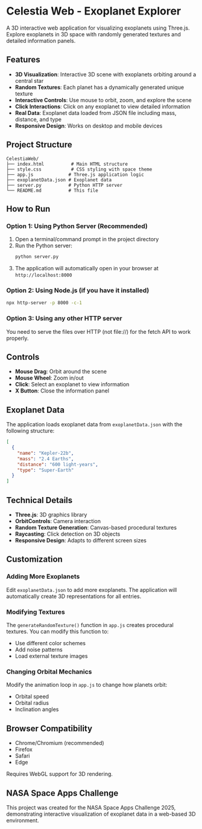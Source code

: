# Celestia Web - Exoplanet Explorer

A 3D interactive web application for visualizing exoplanets using Three.js. Explore exoplanets in 3D space with randomly generated textures and detailed information panels.

## Features

- **3D Visualization**: Interactive 3D scene with exoplanets orbiting around a central star
- **Random Textures**: Each planet has a dynamically generated unique texture
- **Interactive Controls**: Use mouse to orbit, zoom, and explore the scene
- **Click Interactions**: Click on any exoplanet to view detailed information
- **Real Data**: Exoplanet data loaded from JSON file including mass, distance, and type
- **Responsive Design**: Works on desktop and mobile devices

## Project Structure

```
CelestiaWeb/
├── index.html          # Main HTML structure
├── style.css           # CSS styling with space theme
├── app.js             # Three.js application logic
├── exoplanetData.json # Exoplanet data
├── server.py          # Python HTTP server
└── README.md          # This file
```

## How to Run

### Option 1: Using Python Server (Recommended)

1. Open a terminal/command prompt in the project directory
2. Run the Python server:
   ```bash
   python server.py
   ```
3. The application will automatically open in your browser at `http://localhost:8000`

### Option 2: Using Node.js (if you have it installed)

```bash
npx http-server -p 8000 -c-1
```

### Option 3: Using any other HTTP server

You need to serve the files over HTTP (not file://) for the fetch API to work properly.

## Controls

- **Mouse Drag**: Orbit around the scene
- **Mouse Wheel**: Zoom in/out
- **Click**: Select an exoplanet to view information
- **X Button**: Close the information panel

## Exoplanet Data

The application loads exoplanet data from `exoplanetData.json` with the following structure:

```json
[
  {
    "name": "Kepler-22b",
    "mass": "2.4 Earths",
    "distance": "600 light-years",
    "type": "Super-Earth"
  }
]
```

## Technical Details

- **Three.js**: 3D graphics library
- **OrbitControls**: Camera interaction
- **Random Texture Generation**: Canvas-based procedural textures
- **Raycasting**: Click detection on 3D objects
- **Responsive Design**: Adapts to different screen sizes

## Customization

### Adding More Exoplanets

Edit `exoplanetData.json` to add more exoplanets. The application will automatically create 3D representations for all entries.

### Modifying Textures

The `generateRandomTexture()` function in `app.js` creates procedural textures. You can modify this function to:
- Use different color schemes
- Add noise patterns
- Load external texture images

### Changing Orbital Mechanics

Modify the animation loop in `app.js` to change how planets orbit:
- Orbital speed
- Orbital radius
- Inclination angles

## Browser Compatibility

- Chrome/Chromium (recommended)
- Firefox
- Safari
- Edge

Requires WebGL support for 3D rendering.

## NASA Space Apps Challenge

This project was created for the NASA Space Apps Challenge 2025, demonstrating interactive visualization of exoplanet data in a web-based 3D environment.